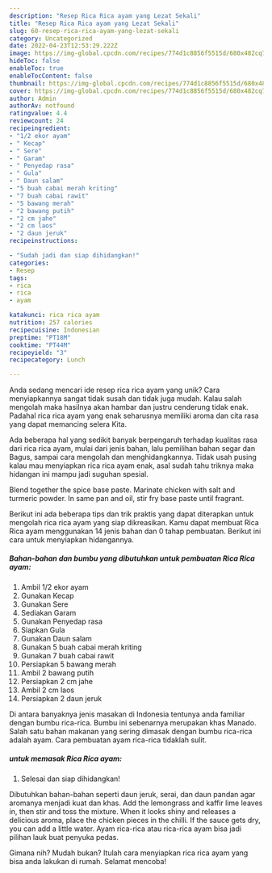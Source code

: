 ```yaml
---
description: "Resep Rica Rica ayam yang Lezat Sekali"
title: "Resep Rica Rica ayam yang Lezat Sekali"
slug: 60-resep-rica-rica-ayam-yang-lezat-sekali
category: Uncategorized
date: 2022-04-23T12:53:29.222Z
image: https://img-global.cpcdn.com/recipes/774d1c8856f5515d/680x482cq70/rica-rica-ayam-foto-resep-utama.jpg
hideToc: false
enableToc: true
enableTocContent: false
thumbnail: https://img-global.cpcdn.com/recipes/774d1c8856f5515d/680x482cq70/rica-rica-ayam-foto-resep-utama.jpg
cover: https://img-global.cpcdn.com/recipes/774d1c8856f5515d/680x482cq70/rica-rica-ayam-foto-resep-utama.jpg
author: Admin
authorAv: notfound
ratingvalue: 4.4
reviewcount: 24
recipeingredient:
- "1/2 ekor ayam"
- " Kecap"
- " Sere"
- " Garam"
- " Penyedap rasa"
- " Gula"
- " Daun salam"
- "5 buah cabai merah kriting"
- "7 buah cabai rawit"
- "5 bawang merah"
- "2 bawang putih"
- "2 cm jahe"
- "2 cm laos"
- "2 daun jeruk"
recipeinstructions:

- "Sudah jadi dan siap dihidangkan!"
categories:
- Resep
tags:
- rica
- rica
- ayam

katakunci: rica rica ayam 
nutrition: 257 calories
recipecuisine: Indonesian
preptime: "PT18M"
cooktime: "PT44M"
recipeyield: "3"
recipecategory: Lunch

---
```





Anda sedang mencari ide resep rica rica ayam yang unik? Cara menyiapkannya sangat tidak susah dan tidak juga mudah. Kalau salah mengolah maka hasilnya akan hambar dan justru cenderung tidak enak. Padahal rica rica ayam yang enak seharusnya memiliki aroma dan cita rasa yang dapat memancing selera Kita.





Ada beberapa hal yang sedikit banyak berpengaruh terhadap kualitas rasa dari rica rica ayam, mulai dari jenis bahan, lalu pemilihan bahan segar dan Bagus, sampai cara mengolah dan menghidangkannya. Tidak usah pusing kalau mau menyiapkan rica rica ayam enak,      asal sudah tahu triknya maka hidangan ini mampu jadi suguhan spesial.














Blend together the spice base paste. Marinate chicken with salt and turmeric powder. In same pan and oil, stir fry base paste until fragrant.






Berikut ini ada beberapa tips dan trik praktis yang dapat diterapkan untuk mengolah rica rica ayam yang siap dikreasikan. Kamu dapat membuat Rica Rica ayam menggunakan 14 jenis bahan dan 0 tahap pembuatan. Berikut ini cara untuk menyiapkan hidangannya.

<!--inarticleads1-->

##### Bahan-bahan dan bumbu yang dibutuhkan untuk pembuatan Rica Rica ayam:

1. Ambil 1/2 ekor ayam
1. Gunakan  Kecap
1. Gunakan  Sere
1. Sediakan  Garam
1. Gunakan  Penyedap rasa
1. Siapkan  Gula
1. Gunakan  Daun salam
1. Gunakan 5 buah cabai merah kriting
1. Gunakan 7 buah cabai rawit
1. Persiapkan 5 bawang merah
1. Ambil 2 bawang putih
1. Persiapkan 2 cm jahe
1. Ambil 2 cm laos
1. Persiapkan 2 daun jeruk


Di antara banyaknya jenis masakan di Indonesia tentunya anda familiar dengan bumbu rica-rica. Bumbu ini sebenarnya merupakan khas Manado. Salah satu bahan makanan yang sering dimasak dengan bumbu rica-rica adalah ayam. Cara pembuatan ayam rica-rica tidaklah sulit. 

<!--inarticleads2-->

#####  untuk memasak Rica Rica ayam:


1. Selesai dan siap dihidangkan!

Dibutuhkan bahan-bahan seperti daun jeruk, serai, dan daun pandan agar aromanya menjadi kuat dan khas. Add the lemongrass and kaffir lime leaves in, then stir and toss the mixture. When it looks shiny and releases a delicious aroma, place the chicken pieces in the chilli. If the sauce gets dry, you can add a little water. Ayam rica-rica atau rica-rica ayam bisa jadi pilihan lauk buat penyuka pedas. 

Gimana nih? Mudah bukan? Itulah cara menyiapkan rica rica ayam yang bisa anda lakukan di rumah. Selamat mencoba!
